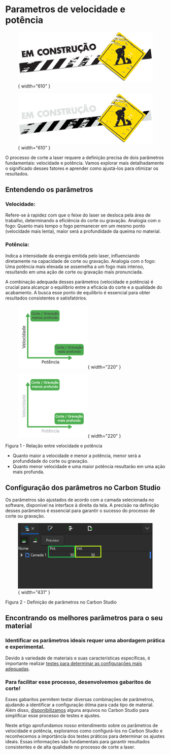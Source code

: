 # Parametros de velocidade e potência

<figure markdown="span">
  
  ![](../images/construcao-light.png#only-light){ width="610" }
  <figcaption></figcaption>

  ![](../images/construcao-dark.png#only-dark){ width="610" }
  <figcaption></figcaption>
  
</figure>

O processo de corte a laser requere a definição precisa de dois parâmetros fundamentais: velocidade e potência. Vamos explorar mais detalhadamente o significado desses fatores e aprender como ajustá-los para otimizar os resultados.

## Entendendo os parâmetros

### Velocidade:

  Refere-se à rapidez com que o feixe do laser se desloca pela área de trabalho, determinando a eficiência do corte ou gravação.
  Analogia com o fogo: Quanto mais tempo o fogo permanecer em um mesmo ponto (velocidade mais lenta), maior será a profundidade da queima no material.

### Potência:

Indica a intensidade da energia emitida pelo laser, influenciando diretamente na capacidade de corte ou gravação.
Analogia com o fogo: Uma potência mais elevada se assemelha a um fogo mais intenso, resultando em uma ação de corte ou gravação mais pronunciada.

A combinação adequada desses parâmetros (velocidade e potência) é crucial para alcançar o equilíbrio entre a eficácia do corte e a qualidade do acabamento.
A busca esse ponto de equilíbrio é essencial para obter resultados consistentes e satisfatórios.

<figure markdown="span">

  ![FrenteMaq](../images/ImgManual20.png#only-light){ width="220" }
  <figcaption></figcaption>

  ![FrenteMaq](../images/ImgManual21.png#only-dark){ width="220" }
  <figcaption></figcaption>

</figure>

Figura 1 - Relação entre velocidade e potência

* Quanto maior a velocidade e menor a potência, menor será a profundidade do corte ou gravação.
* Quanto menor velocidade e uma maior potência resultarão em uma ação mais profunda.

## Configuração dos parâmetros no Carbon Studio

Os parâmetros são ajustados de acordo com a camada selecionada no software, disponível na interface à direita da tela. A precisão na definição desses parâmetros é essencial para garantir o sucesso do processo de corte ou gravação.

<figure markdown="span">

  ![FrenteMaq](../images/ImgManual22.png){ width="431" }
  <figcaption></figcaption>

</figure>

Figura 2 - Definição de parâmetros no Carbon Studio

## Encontrando os melhores parâmetros para o seu material

### Identificar os parâmetros ideais requer uma abordagem prática e experimental.

Devido à variedade de materiais e suas características específicas, é importante realizar [testes para determinar as configurações mais adequadas].

[testes para determinar as configurações mais adequadas]: #

### Para facilitar esse processo, desenvolvemos gabaritos de corte!

Esses gabaritos permitem testar diversas combinações de parâmetros, ajudando a identificar a configuração ótima para cada tipo de material. Além disso, [disponibilizamos] alguns arquivos no Carbon Studio para simplificar esse processo de testes e ajustes.

[disponibilizamos]: #

Neste artigo aprofundamos nosso entendimento sobre os parâmetros de velocidade e potência, exploramos como configurá-los no Carbon Studio e reconhecemos a importância dos testes práticos para determinar os ajustes ideais. Essas informações são fundamentais para garantir resultados consistentes e de alta qualidade no processo de corte a laser.
